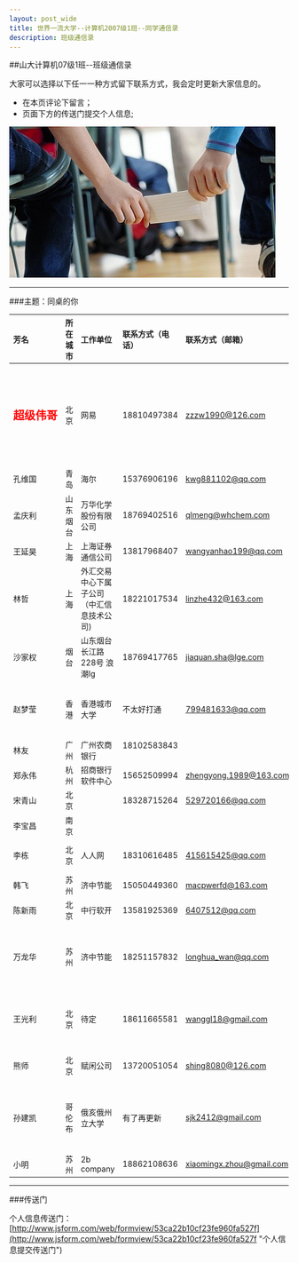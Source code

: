 ```yaml
---
layout: post_wide
title: 世界一流大学--计算机2007级1班--同学通信录
description: 班级通信录
---
```


##山大计算机07级1班--班级通信录


大家可以选择以下任一一种方式留下联系方式，我会定时更新大家信息的。

* 在本页评论下留言；
* 页面下方的传送门提交个人信息;

![同桌的你](/images/blogImages/tongzhuodeni.jpg)
<hr>
###主题：同桌的你


|<p style="width:80px;margin:0px;">芳名</p>|所在城市|工作单位|联系方式（电话）|联系方式（邮箱）|联系方式（微信）	|想跟大家说点啥|
|:--|:--|:--|:--|:--|:--|:--|
|<b style="color:red;font-size:20px;">超级伟哥</b>|北京	|网易	|18810497384	|zzzw1990@126.com	|masterwind1990	|北京分舵大总管，有事请烦我，能不能多烦我一点，别客气！|
|孔维国|	青岛|	海尔|	15376906196|	kwg881102@qq.com|	670866715|
|孟庆利	|山东烟台	|万华化学股份有限公司	|18769402516	|qlmeng@whchem.com|	18769402516|	有空来烟台度假哦	　|
|王延昊	|上海	|上海证券通信公司|	13817968407|	wangyanhao199@qq.com	|352527071	|
|林哲	|上海	|外汇交易中心下属子公司（中汇信息技术公司)|	18221017534	|linzhe432@163.com|	183352086	|欢迎大家来上海玩^_^!	　|
|沙家权	|烟台	|山东烟台长江路228号 浪潮lg	|18769417765|	jiaquan.sha@lge.com	|基本不用	|烟台最靠谱据点！	　|
|赵梦莹	|香港	|香港城市大学	|不太好打通	|799481633@qq.com	|myrazhao8	|不管在哪，别忘了常联系~~	　|
|林友|	广州	|广州农商银行|	18102583843	　|
|郑永伟	|杭州	|招商银行软件中心|	15652509994|	zhengyong.1989@163.com|	835788903|	加我加我　
|宋青山	|北京	||	18328715264	|529720166@qq.com	|songsqs	　|
|李宝昌	|南京|	　
|李栋	|北京	|人人网	|18310616485	|415615425@qq.com	|	|淫淫网扛把子	　|
|韩飞	|苏州	|济中节能	|15050449360	|macpwerfd@163.com	|macpwerfd	|刚能捣腾来　
|陈新雨|	北京	|中行软开|	13581925369|	6407512@qq.com	|	|hello，all	
|万龙华	|苏州	|济中节能	|18251157832	|longhua_wan@qq.com	|longhuawan	|苏州有小明，夫子，戎文，还有我~
|王光利	|北京|	待定|	18611665581	|wanggl18@gmail.com	|302520408	|来北京可以随时找我哦。	　
|熊师	|北京	|赋闲公司	|13720051054	|shing8080@126.com|	shing8080|	狂帅酷霸吊炸天　
|孙建凯	|哥伦布	|俄亥俄州立大学|	有了再更新	|sjk2412@gmail.com|	JianKSun|	土豪们到美帝旅游的时候找我玩哟	　|
|小明|	苏州|	2b company|	18862108636|	xiaomingx.zhou@gmail.com||		我先想想	　|



---

	
###传送门

个人信息传送门：[http://www.jsform.com/web/formview/53ca22b10cf23fe960fa527f](http://www.jsform.com/web/formview/53ca22b10cf23fe960fa527f "个人信息提交传送门")